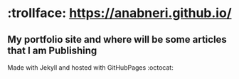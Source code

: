 # :trollface: https://anabneri.github.io/
## My portfolio site and where will be some articles that I am Publishing 

Made with Jekyll and hosted with GitHubPages :octocat:
